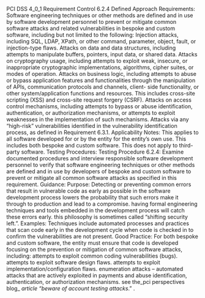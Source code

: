 PCI DSS 4_0_1 Requirement Control 6.2.4 Defined Approach Requirements: Software engineering techniques or other methods are defined and in use by software development personnel to prevent or mitigate common software attacks and related vulnerabilities in bespoke and custom software, including but not limited to the following: Injection attacks, including SQL, LDAP, XPath, or other command, parameter, object, fault, or injection-type flaws. Attacks on data and data structures, including attempts to manipulate buffers, pointers, input data, or shared data. Attacks on cryptography usage, including attempts to exploit weak, insecure, or inappropriate cryptographic implementations, algorithms, cipher suites, or modes of operation. Attacks on business logic, including attempts to abuse or bypass application features and functionalities through the manipulation of APIs, communication protocols and channels, client- side functionality, or other system/application functions and resources. This includes cross-site scripting (XSS) and cross-site request forgery (CSRF). Attacks on access control mechanisms, including attempts to bypass or abuse identification, authentication, or authorization mechanisms, or attempts to exploit weaknesses in the implementation of such mechanisms. Attacks via any “high-risk” vulnerabilities identified in the vulnerability identification process, as defined in Requirement 6.3.1. Applicability Notes: This applies to all software developed for or by the entity for the entity’s own use. This includes both bespoke and custom software. This does not apply to third-party software. Testing Procedures: Testing Procedure 6.2.4: Examine documented procedures and interview responsible software development personnel to verify that software engineering techniques or other methods are defined and in use by developers of bespoke and custom software to prevent or mitigate all common software attacks as specified in this requirement. Guidance: Purpose: Detecting or preventing common errors that result in vulnerable code as early as possible in the software development process lowers the probability that such errors make it through to production and lead to a compromise. having formal engineering techniques and tools embedded in the development process will catch these errors early. this philosophy is sometimes called “shifting security left.”. Examples: Techniques include automated processes and practices that scan code early in the development cycle when code is checked in to confirm the vulnerabilities are not present. Good Practice: For both bespoke and custom software, the entity must ensure that code is developed focusing on the prevention or mitigation of common software attacks, including: attempts to exploit common coding vulnerabilities (bugs). attempts to exploit software design flaws. attempts to exploit implementation/configuration flaws. enumeration attacks – automated attacks that are actively exploited in payments and abuse identification, authentication, or authorization mechanisms. see the_pci perspectives blog_ _article “beware of account testing attacks_.” .